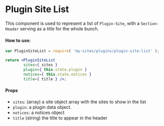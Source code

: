 Plugin Site List
================

This component is used to represent a list of `Plugin-Site`, with a `Section-Header` serving as a title for the whole bunch.

#### How to use:

```jsx
var PluginSiteList = require( 'my-sites/plugins/plugin-site-list' );

return <PluginSiteList
        sites={ sites }
        plugin={ this.state.plugin }
        notices={ this.state.notices }
        title={ title } />;
```

#### Props

* `sites`: (array) a site object array with the sites to show in the list
* `plugin`: a plugin data object.
* `notices`: a notices object
* `title` (string) the title to appear in the header